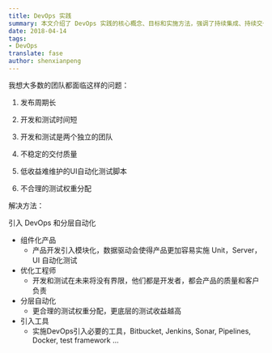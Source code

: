 ```yaml
---
title: DevOps 实践
summary: 本文介绍了 DevOps 实践的核心概念、目标和实施方法，强调了持续集成、持续交付和自动化的重要性。
date: 2018-04-14
tags:
- DevOps
translate: fase
author: shenxianpeng
---
```


我想大多数的团队都面临这样的问题：

1. 发布周期长
2. 开发和测试时间短

3. 开发和测试是两个独立的团队
4. 不稳定的交付质量
5. 低收益难维护的UI自动化测试脚本
6. 不合理的测试权重分配

解决方法：

引入 DevOps 和分层自动化

* 组件化产品
  * 产品开发引入模块化，数据驱动会使得产品更加容易实施 Unit，Server，UI 自动化测试
* 优化工程师
  * 开发和测试在未来将没有界限，他们都是开发者，都会产品的质量和客户负责
* 分层自动化
  * 更合理的测试权重分配，更底层的测试收益越高
* 引入工具
  * 实施DevOps引入必要的工具，Bitbucket, Jenkins, Sonar, Pipelines, Docker, test framework …
